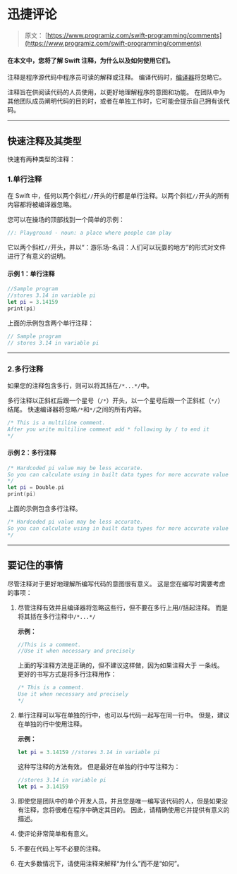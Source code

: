# 迅捷评论

> 原文： [https://www.programiz.com/swift-programming/comments](https://www.programiz.com/swift-programming/comments)

#### 在本文中，您将了解 Swift 注释，为什么以及如何使用它们。

注释是程序源代码中程序员可读的解释或注释。 编译代码时，[编译器](https://en.wikipedia.org/wiki/Compiler "Compiler")将忽略它。

注释旨在供阅读代码的人员使用，以更好地理解程序的意图和功能。 在团队中为其他团队成员阐明代码的目的时，或者在单独工作时，它可能会提示自己拥有该代码。

* * *

## 快速注释及其类型

快速有两种类型的注释：

### 1.单行注释

在 Swift 中，任何以两个斜杠`//`开头的行都是单行注释。以两个斜杠`//`开头的所有内容都将被编译器忽略。

您可以在操场的顶部找到一个简单的示例：

```swift
//: Playground - noun: a place where people can play
```

它以两个斜杠`//`开头，并以“：游乐场-名词：人们可以玩耍的地方”的形式对文件进行了有意义的说明。

#### 示例 1：单行注释

```swift
//Sample program
//stores 3.14 in variable pi
let pi = 3.14159 
print(pi) 
```

上面的示例包含两个单行注释：

```swift
// Sample program
// stores 3.14 in variable pi
```

* * *

### 2.多行注释

如果您的注释包含多行，则可以将其括在`/*...*/`中。

多行注释以正斜杠后跟一个星号（`/*`）开头，以一个星号后跟一个正斜杠（`*/`）结尾。 快速编译器将忽略`/*`和`*/`之间的所有内容。

```swift
/* This is a multiline comment.
After you write multiline comment add * following by / to end it
*/

```

#### 示例 2：多行注释

```swift
/* Hardcoded pi value may be less accurate.
So you can calculate using in built data types for more accurate value
*/
let pi = Double.pi
print(pi) 
```

上面的示例包含多行注释。

```swift
/* Hardcoded pi value may be less accurate.
So you can calculate using in built data types for more accurate value
*/
```

* * *

## 要记住的事情

尽管注释对于更好地理解所编写代码的意图很有意义。 这是您在编写时需要考虑的事项：

1.  尽管注释有效并且编译器将忽略这些行，但不要在多行上用//括起注释。 而是将其括在多行注释中`/*...*/`

    **示例：**

    ```swift
    //This is a comment.
    //Use it when necessary and precisely

    ```

    上面的写注释方法是正确的，但不建议这样做，因为如果注释大于 一条线。 更好的书写方式是将多行注释用作：

    ```swift
    /* This is a comment.
    Use it when necessary and precisely
    */

    ```

2.  单行注释可以写在单独的行中，也可以与代码一起写在同一行中。 但是，建议在单独的行中使用注释。

    **示例：**

    ```swift
    let pi = 3.14159 //stores 3.14 in variable pi
    ```

    这种写注释的方法有效。 但是最好在单独的行中写注释为：

    ```swift
    //stores 3.14 in variable pi
    let pi = 3.14159 
    ```

3.  即使您是团队中的单个开发人员，并且您是唯一编写该代码的人，但是如果没有注释，您将很难在程序中确定其目的。 因此，请精确使用它并提供有意义的描述。
4.  使评论非常简单和有意义。
5.  不要在代码上写不必要的注释。
6.  在大多数情况下，请使用注释来解释“为什么”而不是“如何”。